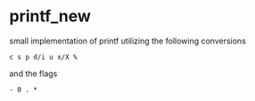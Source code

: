 # printf_new

small implementation of printf utilizing the following conversions  
```
c s p d/i u x/X %
```

and the flags
```
- 0 . *  
```
